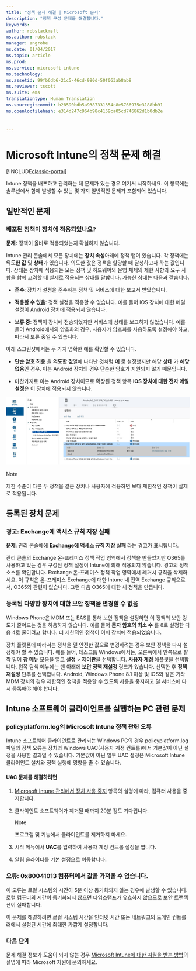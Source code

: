 ```yaml
---
title: "정책 문제 해결 | Microsoft 문서"
description: "정책 구성 문제를 해결합니다."
keywords: 
author: robstackmsft
ms.author: robstack
manager: angrobe
ms.date: 01/04/2017
ms.topic: article
ms.prod: 
ms.service: microsoft-intune
ms.technology: 
ms.assetid: 99fb6db6-21c5-46cd-980d-50f063ab8ab8
ms.reviewer: tscott
ms.suite: ems
translationtype: Human Translation
ms.sourcegitcommit: b28590bdb5a9387331354c8e5766975e3188bb91
ms.openlocfilehash: e314d247c964b98c4159ca05cd746862d1b0db2e


---
```


# <a name="troubleshoot-policies-in-microsoft-intune"></a>Microsoft Intune의 정책 문제 해결

[!INCLUDE[classic-portal](../includes/classic-portal.md)]

Intune 정책을 배포하고 관리하는 데 문제가 있는 경우 여기서 시작하세요. 이 항목에는 솔루션에서 함께 발생할 수 있는 몇 가지 일반적인 문제가 포함되어 있습니다.

## <a name="general-issues"></a>일반적인 문제

### <a name="was-a-deployed-policy-applied-to-the-device"></a>배포된 정책이 장치에 적용되었나요?
**문제:** 정책이 올바로 적용되었는지 확실하지 않습니다.

Intune 관리 콘솔에서 모든 장치에는 **장치 속성**아래에 정책 탭이 있습니다. 각 정책에는 **의도한 값** 및 **상태**가 있습니다. 의도한 값은 정책을 할당할 때 달성하고자 하는 값입니다. 상태는 장치에 적용되는 모든 정책 및 하드웨어와 운영 체제의 제한 사항과 요구 사항을 함께 고려할 때 실제로 적용되는 상태를 말합니다. 가능한 상태는 다음과 같습니다.

-   **준수**: 장치가 설정을 준수하는 정책 및 서비스에 대한 보고서 받았습니다.

-   **적용할 수 없음**: 정책 설정을 적용할 수 없습니다. 예를 들어 iOS 장치에 대한 메일 설정이 Android 장치에 적용되지 않습니다.

-   **보류 중**: 정책이 장치에 전송되었지만 서비스에 상태를 보고하지 않았습니다. 예를 들어 Android에서의 암호화의 경우, 사용자가 암호화를 사용하도록 설정해야 하고, 따라서 보류 중일 수 있습니다.

아래 스크린샷에서는 두 가지 명확한 예를 확인할 수 있습니다.

-   **단순 암호 허용** 을 **의도한 값**열에 나타난 것처럼 **예** 로 설정했지만 해당 **상태** 가 **해당 없음**인 경우. 이는 Android 장치의 경우 단순한 암호가 지원되지 않기 때문입니다.

-   마찬가지로 이는 Android 장치이므로 확장된 정책 항목 **iOS 장치에 대한 전자 메일 설정**은 이 장치에 적용되지 않습니다.

![Intune 장치 정책](../media/Intune-Device-Policy-v.2.jpg)

> [!NOTE]
> 제한 수준이 다른 두 정책을 같은 장치나 사용자에 적용하면 보다 제한적인 정책이 실제로 적용됩니다.


## <a name="issues-with-enrolled-devices"></a>등록된 장치 문제

### <a name="alert-saving-of-access-rules-to-exchange-has-failed"></a>경고: Exchange에 액세스 규칙 저장 실패
**문제**: 관리 콘솔에에 **Exchange에 액세스 규칙 저장 실패**  라는 경고가 표시됩니다.

관리 콘솔의 Exchange 온-프레미스 정책 작업 영역에서 정책을 만들었지만 O365를 사용하고 있는 경우 구성된 정책 설정이 Intune에 의해 적용되지 않습니다. 경고의 정책 소스를 확인합니다.  Exchange 온-프레미스 정책 작업 영역에서 레거시 규칙을 삭제하세요. 이 규칙은 온-프레미스 Exchange에 대한 Intune 내 전역 Exchange 규칙으로서, O365와 관련이 없습니다. 그런 다음 O365에 대한 새 정책을 만듭니다.

### <a name="cannot-change-security-policy-for-various-enrolled-devices"></a>등록된 다양한 장치에 대한 보안 정책을 변경할 수 없음
Windows Phone은 MDM 또는 EAS를 통해 보안 정책을 설정하면 이 정책의 보안 강도가 줄어드는 것을 허용하지 않습니다. 예를 들어 **문자 암호의 최소 수** 를 8로 설정한 다음 4로 줄이려고 합니다. 더 제한적인 정책이 이미 장치에 적용되었습니다.

장치 플랫폼에 따라서는 정책을 덜 안전한 값으로 변경하려는 경우 보안 정책을 다시 설정해야 할 수 있습니다.
예를 들어, 데스크톱 Windows에서는, 오른쪽에서 안쪽으로 살짝 밀어 **참 메뉴** 모음을 열고 **설정** &gt; **제어판**을 선택합니다.  **사용자 계정** 애플릿을 선택합니다.
왼쪽 탐색 메뉴에는 맨 아래에 **보안 정책 재설정** 링크가 있습니다. 선택한 후 **정책 재설정** 단추를 선택합니다.
Android, Windows Phone 8.1 이상 및 iOS와 같은 기타 MDM 장치의 경우 제한적인 정책을 적용할 수 있도록 사용을 중지하고 덜 서비스에 다시 등록해야 해야 합니다.

## <a name="issues-with-pcs-that-run-the-intune-software-client"></a>Intune 소프트웨어 클라이언트를 실행하는 PC 관련 문제

### <a name="microsoft-intune-policy-related-errors-in-policyplatformlog"></a>policyplatform.log의 Microsoft Intune 정책 관련 오류
Intune 소프트웨어 클라이언트로 관리되는 Windows PC의 경우 policyplatform.log 파일의 정책 오류는 장치의 Windows UAC(사용자 계정 컨트롤)에서 기본값이 아닌 설정을 사용한 결과일 수 있습니다. 기본값이 아닌 일부 UAC 설정은 Microsoft Intune 클라이언트 설치와 정책 실행에 영향을 줄 수 있습니다.

#### <a name="to-resolve-uac-issues"></a>UAC 문제를 해결하려면

1.  [Microsoft Intune 관리에서 장치 사용 중지](/intune/deploy-use/retire-devices-from-microsoft-intune-management) 항목의 설명에 따라, 컴퓨터 사용을 중지합니다.

2.  클라이언트 소프트웨어가 제거될 때까지 20분 정도 기다립니다.

    > [!NOTE]
    > 프로그램 및 기능에서 클라이언트를 제거하지 마세요.

3.  시작 메뉴에서 **UAC**를 입력하여 사용자 계정 컨트롤 설정을 엽니다.

4.  알림 슬라이더를 기본 설정으로 이동합니다.

### <a name="error-cannot-obtain-the-value-from-the-computer-0x80041013"></a>오류: 0x80041013 컴퓨터에서 값을 가져올 수 없습니다.
이 오류는 로컬 시스템의 시간이 5분 이상 동기화되지 않는 경우에 발생할 수 있습니다. 로컬 컴퓨터의 시간이 동기화되지 않으면 타임스탬프가 유효하지 않으므로 보안 트랜잭션이 실패합니다.

이 문제를 해결하려면 로컬 시스템 시간을 인터넷 시간 또는 네트워크의 도메인 컨트롤러에서 설정된 시간에 최대한 가깝게 설정합니다.








### <a name="next-steps"></a>다음 단계
문제 해결 정보가 도움이 되지 않는 경우 [Microsoft Intune에 대한 지원을 받는 방법](how-to-get-support-for-microsoft-intune.md)의 설명에 따라 Microsoft 지원에 문의하세요.



<!--HONumber=Jan17_HO4-->


